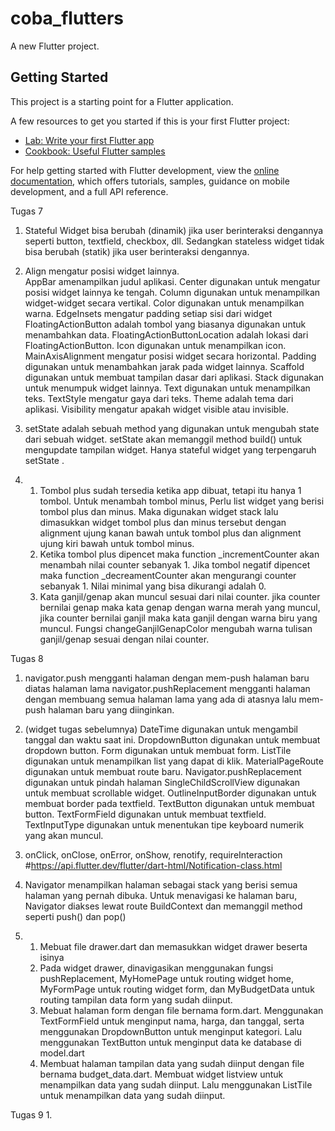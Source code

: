 # coba_flutters

A new Flutter project.

## Getting Started

This project is a starting point for a Flutter application.

A few resources to get you started if this is your first Flutter project:

- [Lab: Write your first Flutter app](https://docs.flutter.dev/get-started/codelab)
- [Cookbook: Useful Flutter samples](https://docs.flutter.dev/cookbook)

For help getting started with Flutter development, view the
[online documentation](https://docs.flutter.dev/), which offers tutorials,
samples, guidance on mobile development, and a full API reference.


Tugas 7
1.  Stateful Widget bisa berubah (dinamik) jika user berinteraksi dengannya seperti button, textfield, checkbox, dll. Sedangkan stateless widget tidak bisa berubah (statik) jika user berinteraksi dengannya.

2.  Align mengatur posisi widget lainnya.  
    AppBar amenampilkan judul aplikasi.
    Center digunakan untuk mengatur posisi widget lainnya ke tengah.
    Column digunakan untuk menampilkan widget-widget secara vertikal.
    Color digunakan untuk menampilkan warna.
    EdgeInsets mengatur padding setiap sisi dari widget
    FloatingActionButton adalah tombol yang biasanya digunakan untuk menambahkan data.
    FloatingActionButtonLocation adalah lokasi dari FloatingActionButton.
    Icon digunakan untuk menampilkan icon.
    MainAxisAlignment mengatur posisi widget secara horizontal.
    Padding digunakan untuk menambahkan jarak pada widget lainnya.
    Scaffold digunakan untuk membuat tampilan dasar dari aplikasi.
    Stack digunakan untuk menumpuk widget lainnya.
    Text digunakan untuk menampilkan teks.
    TextStyle mengatur gaya dari teks.
    Theme adalah tema dari aplikasi.
    Visibility mengatur apakah widget visible atau invisible.

3.  setState adalah sebuah method yang digunakan untuk mengubah state dari sebuah widget. setState akan memanggil method build() untuk mengupdate tampilan widget. Hanya stateful widget yang terpengaruh setState .

 4. 
    1.  Tombol plus sudah tersedia ketika app dibuat, tetapi itu hanya 1    tombol. Untuk menambah tombol minus, Perlu list widget yang berisi tombol plus dan minus. Maka digunakan widget stack lalu dimasukkan widget tombol plus dan minus tersebut dengan alignment ujung kanan bawah untuk tombol plus dan alignment ujung kiri bawah untuk tombol minus.
    2.  Ketika tombol plus dipencet maka function _incrementCounter akan menambah nilai counter sebanyak 1. Jika tombol negatif dipencet maka function _decreamentCounter akan mengurangi counter sebanyak 1. Nilai minimal yang bisa dikurangi adalah 0.
    3.  Kata ganjil/genap akan muncul sesuai dari nilai counter. jika counter bernilai genap maka kata genap dengan warna merah yang muncul, jika counter bernilai ganjil maka kata ganjil dengan warna biru yang muncul. Fungsi changeGanjilGenapColor mengubah warna tulisan ganjil/genap sesuai dengan nilai counter.

Tugas 8
1.  navigator.push mengganti halaman dengan mem-push halaman baru diatas halaman lama
    navigator.pushReplacement mengganti halaman dengan membuang semua halaman lama yang ada di atasnya lalu mem-push halaman baru yang diinginkan.

2.  (widget tugas sebelumnya)
    DateTime digunakan untuk mengambil tanggal dan waktu saat ini.
    DropdownButton digunakan untuk membuat dropdown button.
    Form digunakan untuk membuat form.
    ListTile digunakan untuk menampilkan list yang dapat di klik.
    MaterialPageRoute digunakan untuk membuat route baru.
    Navigator.pushReplacement digunakan untuk pindah halaman
    SingleChildScrollView digunakan untuk membuat scrollable widget.
    OutlineInputBorder digunakan untuk membuat border pada textfield.
    TextButton digunakan untuk membuat button.
    TextFormField digunakan untuk membuat textfield.
    TextInputType digunakan untuk menentukan tipe keyboard numerik yang akan muncul.

3.  onClick, onClose, onError, onShow, renotify, requireInteraction
#https://api.flutter.dev/flutter/dart-html/Notification-class.html

4.  Navigator menampilkan halaman sebagai stack yang berisi semua halaman yang pernah dibuka. Untuk menavigasi ke halaman baru, Navigator diakses lewat route BuildContext dan memanggil method seperti push() dan pop()

5.  1.  Mebuat file drawer.dart dan memasukkan widget drawer beserta isinya
    2.  Pada widget drawer, dinavigasikan menggunakan fungsi pushReplacement, MyHomePage untuk routing widget home, MyFormPage untuk routing widget form, dan MyBudgetData untuk routing tampilan data form yang sudah diinput.
    3.  Mebuat halaman form dengan file bernama form.dart. Menggunakan TextFormField untuk menginput nama, harga, dan tanggal, serta menggunakan DropdownButton untuk menginput kategori. Lalu menggunakan TextButton untuk menginput data ke database di model.dart
    4.  Membuat halaman tampilan data yang sudah diinput dengan file bernama budget_data.dart. Membuat widget listview untuk menampilkan data yang sudah diinput. Lalu menggunakan ListTile untuk menampilkan data yang sudah diinput.

Tugas 9
1.  